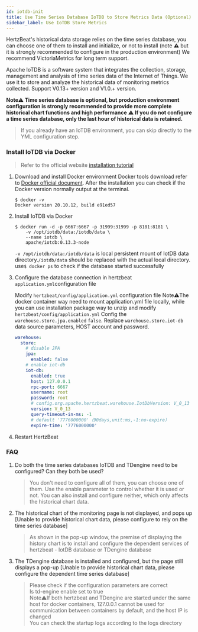 ```yaml
---
id: iotdb-init  
title: Use Time Series Database IoTDB to Store Metrics Data (Optional)  
sidebar_label: Use IoTDB Store Metrics
---
```


HertzBeat's historical data storage relies on the time series database, you can choose one of them to install and initialize, or not to install (note ⚠️ but it is strongly recommended to configure in the production environment)
We recommend VictoriaMetrics for long term support.

Apache IoTDB is a software system that integrates the collection, storage, management and analysis of time series data of the Internet of Things. We use it to store and analyze the historical data of monitoring metrics collected. Support V0.13+ version and V1.0.+ version.

**Note⚠️ Time series database is optional, but production environment configuration is strongly recommended to provide more complete historical chart functions and high performance**
**⚠️ If you do not configure a time series database, only the last hour of historical data is retained.**

> If you already have an IoTDB environment, you can skip directly to the YML configuration step.

### Install IoTDB via Docker

> Refer to the official website [installation tutorial](https://iotdb.apache.org/UserGuide/V0.13.x/QuickStart/WayToGetIoTDB.html)

1. Download and install Docker environment
Docker tools download refer to [Docker official document](https://docs.docker.com/get-docker/).
After the installation you can check if the Docker version normally output at the terminal.

   ```shell
   $ docker -v
   Docker version 20.10.12, build e91ed57
   ```

2. Install IoTDB via Docker

   ```shell
   $ docker run -d -p 6667:6667 -p 31999:31999 -p 8181:8181 \
       -v /opt/iotdb/data:/iotdb/data \ 
       --name iotdb \
       apache/iotdb:0.13.3-node
   ```

   `-v /opt/iotdb/data:/iotdb/data` is local persistent mount of IotDB data directory.`/iotdb/data` should be replaced with the actual local directory.  
    use```$ docker ps``` to check if the database started successfully

3. Configure the database connection in hertzbeat `application.yml`configuration file

   Modify `hertzbeat/config/application.yml` configuration file
   Note⚠️The docker container way need to mount application.yml file locally, while you can use installation package way to unzip and modify `hertzbeat/config/application.yml`
   Config the `warehouse.store.jpa.enabled` `false`. Replace `warehouse.store.iot-db` data source parameters, HOST account and password.

   ```yaml
   warehouse:
     store:
       # disable JPA
       jpa:
         enabled: false
       # enable iot-db
       iot-db:
         enabled: true
         host: 127.0.0.1
         rpc-port: 6667
         username: root
         password: root
         # config.org.apache.hertzbeat.warehouse.IotDbVersion: V_0_13 || V_1_0
         version: V_0_13
         query-timeout-in-ms: -1
         # default '7776000000'（90days,unit:ms,-1:no-expire）
         expire-time: '7776000000'
   ```

4. Restart HertzBeat

### FAQ

1. Do both the time series databases IoTDB and TDengine need to be configured? Can they both be used?

   > You don't need to configure all of them, you can choose one of them. Use the enable parameter to control whether it is used or not. You can also install and configure neither, which only affects the historical chart data.

2. The historical chart of the monitoring page is not displayed, and pops up [Unable to provide historical chart data, please configure to rely on the time series database]

   > As shown in the pop-up window, the premise of displaying the history chart is to install and configure the dependent services of hertzbeat - IotDB database or TDengine database

3. The TDengine database is installed and configured, but the page still displays a pop-up [Unable to provide historical chart data, please configure the dependent time series database]

   > Please check if the configuration parameters are correct  
   > Is td-engine enable set to true  
   > Note⚠️If both hertzbeat and TDengine are started under the same host for docker containers, 127.0.0.1 cannot be used for communication between containers by default, and the host IP is changed  
   > You can check the startup logs according to the logs directory
